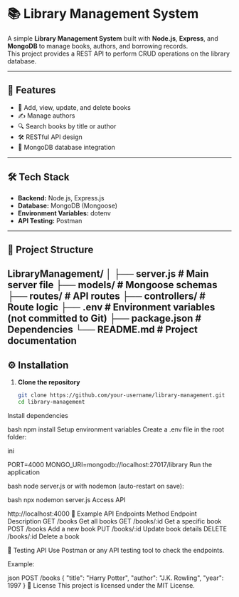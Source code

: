 # 📚 Library Management System

A simple **Library Management System** built with **Node.js**, **Express**, and **MongoDB** to manage books, authors, and borrowing records.  
This project provides a REST API to perform CRUD operations on the library database.

---

## 🚀 Features
- 📖 Add, view, update, and delete books
- ✍️ Manage authors
- 🔍 Search books by title or author
- 🛠 RESTful API design
- 💾 MongoDB database integration

---

## 🛠 Tech Stack
- **Backend:** Node.js, Express.js
- **Database:** MongoDB (Mongoose)
- **Environment Variables:** dotenv
- **API Testing:** Postman

---

## 📂 Project Structure
LibraryManagement/
│
├── server.js # Main server file
├── models/ # Mongoose schemas
├── routes/ # API routes
├── controllers/ # Route logic
├── .env # Environment variables (not committed to Git)
├── package.json # Dependencies
└── README.md # Project documentation
---

## ⚙️ Installation

1. **Clone the repository**
   ```bash
   git clone https://github.com/your-username/library-management.git
   cd library-management
Install dependencies

bash
npm install
Setup environment variables
Create a .env file in the root folder:

ini

PORT=4000
MONGO_URI=mongodb://localhost:27017/library
Run the application

bash
node server.js
or with nodemon (auto-restart on save):

bash
npx nodemon server.js
Access API


http://localhost:4000
📌 Example API Endpoints
Method	Endpoint	Description
GET	/books	Get all books
GET	/books/:id	Get a specific book
POST	/books	Add a new book
PUT	/books/:id	Update book details
DELETE	/books/:id	Delete a book

🧪 Testing API
Use Postman or any API testing tool to check the endpoints.

Example:

json
POST /books
{
    "title": "Harry Potter",
    "author": "J.K. Rowling",
    "year": 1997
}
📄 License
This project is licensed under the MIT License.

